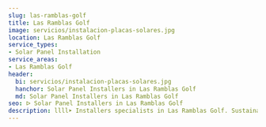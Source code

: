```yaml
---
slug: las-ramblas-golf
title: Las Ramblas Golf
image: servicios/instalacion-placas-solares.jpg
location: Las Ramblas Golf
service_types:
- Solar Panel Installation
service_areas:
- Las Ramblas Golf
header:
  bi: servicios/instalacion-placas-solares.jpg
  hanchor: Solar Panel Installers in Las Ramblas Golf
  md: Solar Panel Installers in Las Ramblas Golf
seo: ᐅ Solar Panel Installers in Las Ramblas Golf
description: llll➤ Installers specialists in Las Ramblas Golf. Sustainable and efficient solutions. Best techniques and competitive prices ✅ Contact us!
---
```


